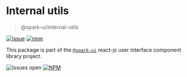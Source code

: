 # Internal utils
> @spark-ui/internal-utils

[//]: # ([![storybook]&#40;https://img.shields.io/badge/storybook-black?logo=storybook&#41;]&#40;https://sparkui.vercel.app/?path=/docs/utils-internalutils--docs&#41;)
[//]: # ([![documentation]&#40;https://img.shields.io/badge/documentation-black?logo=googledocs&#41;]&#40;https://sparkui-adv.vercel.app/docs/utils/internal-utils&#41;)
[![issue](https://img.shields.io/badge/report%20a%20bug-black?logo=openbugbounty&logoColor=red)](https://github.com/adevinta/spark/issues/new?&projects=4&template=bug-report.yml&assignees=&labels=util,internal-utils)
[![npm](https://img.shields.io/npm/dt/%40spark-ui/internal-utils?logo=npm&labelColor=black)](https://www.npmjs.com/package/@spark-ui/internal-utils)


This package is part of the [`@spark-ui`](https://github.com/adevinta/spark) react-js user interface component library project.

![Issues open](https://img.shields.io/github/issues-search/adevinta/spark?query=is%3Aopen%20label%3Autil%20label%3Ainternal-utils&logo=openbugbounty&logoColor=red&label=issues%20open&color=red&link=https%3A%2F%2Fgithub.com%2Fadevinta%2Fspark%2Fissues%3Fq%3Dis%253Aopen%2Blabel%253Autil%2Blabel%253Ainternal-utils)
[![NPM](https://img.shields.io/npm/l/%40spark-ui%2Finternal-utils)](https://github.com/adevinta/spark/blob/main/packages/utils/internal-utils/LICENSE.md)
